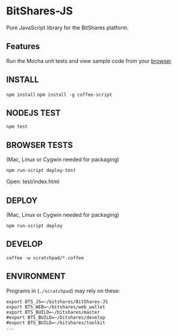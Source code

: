 # BitShares-JS #

Pure JavaScript library for the BitShares platform. 

## Features ##

Run the Mocha unit tests and view sample code from your [browser](http://dev.jcalfee.info/bts/mocha).

## INSTALL ##

`npm install`
`npm install -g coffee-script`

## NODEJS TEST ##

`npm test`

## BROWSER TESTS ##
(Mac, Linux or Cygwin needed for packaging)

`npm run-script deploy-test`

Open: test/index.html

## DEPLOY ##
(Mac, Linux or Cygwin needed for packaging)

`npm run-script deploy`

## DEVELOP ##

`coffee -w scratchpad/*.coffee`

## ENVIRONMENT ##

Programs in (`./scratchpad`) may rely on these:

```
export BTS_JS=~/bitshares/BitShares-JS
export BTS_WEB=~/bitshares/web_wallet
export BTS_BUILD=~/bitshares/master
#export BTS_BUILD=~/bitshares/develop
#export BTS_BUILD=~/bitshares/toolkit
...
```
